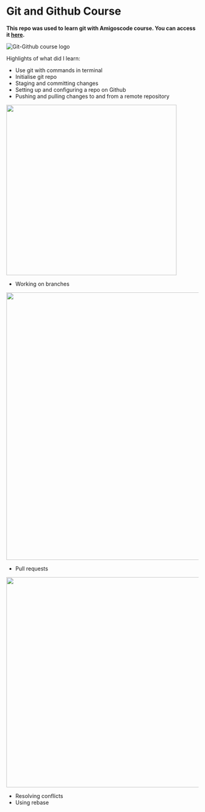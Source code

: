 # Git and Github Course 

**This repo was used to learn git with Amigoscode course. You can access it [here](https://amigoscode.com/courses/git-github).**


![Git-Github course logo](https://user-images.githubusercontent.com/8579347/116434856-b3a25400-a842-11eb-91f0-e33ca7d0f680.png)


Highlights of what did I learn:
- Use git with commands in terminal
- Initialise git repo
- Staging and committing changes
- Setting up and configuring a repo on Github
- Pushing and pulling changes to and from a remote repository
<img src="https://user-images.githubusercontent.com/8579347/117078768-705c4f80-ad32-11eb-879a-fc3addcad81f.png" width="446"/>

- Working on branches 
<img src="https://user-images.githubusercontent.com/8579347/117078689-4440ce80-ad32-11eb-9dc6-448d3d177964.png" width="700"/>

- Pull requests
<img src="https://user-images.githubusercontent.com/8579347/117078662-30956800-ad32-11eb-99ab-55ed86cf1c6c.png" width="550"/>

- Resolving conflicts
- Using rebase

